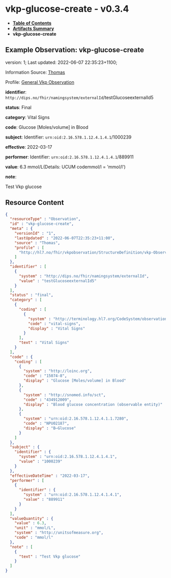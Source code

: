 # vkp-glucose-create - v0.3.4

* [**Table of Contents**](toc.md)
* [**Artifacts Summary**](artifacts.md)
* **vkp-glucose-create**

## Example Observation: vkp-glucose-create

version: 1; Last updated: 2022-06-07 22:35:23+1100; 

Information Source: [Thomas](https://simplifier.net/resolve?scope=hl7.fhir.no.basis@2.2.2&canonical=http://fhir.org/packages/hl7.fhir.no.basis/Thomas)

Profile: [General Vkp Observation](StructureDefinition-vkp-Observation.md)

**identifier**: `http://dips.no/fhir/namingsystem/externalId`/testGlucoseexternalId5

**status**: Final

**category**: Vital Signs

**code**: Glucose [Moles/volume] in Blood

**subject**: Identifier: `urn:oid:2.16.578.1.12.4.1.4.1`/1000239

**effective**: 2022-03-17

**performer**: Identifier: `urn:oid:2.16.578.1.12.4.1.4.1`/889911

**value**: 6.3 mmol/L(Details: UCUM codemmol/l = 'mmol/l')

**note**: 

> 

Test Vkp glucose




## Resource Content

```json
{
  "resourceType" : "Observation",
  "id" : "vkp-glucose-create",
  "meta" : {
    "versionId" : "1",
    "lastUpdated" : "2022-06-07T22:35:23+11:00",
    "source" : "Thomas",
    "profile" : [
      "http://hl7.no/fhir/vkpobservation/StructureDefinition/vkp-Observation"
    ]
  },
  "identifier" : [
    {
      "system" : "http://dips.no/fhir/namingsystem/externalId",
      "value" : "testGlucoseexternalId5"
    }
  ],
  "status" : "final",
  "category" : [
    {
      "coding" : [
        {
          "system" : "http://terminology.hl7.org/CodeSystem/observation-category",
          "code" : "vital-signs",
          "display" : "Vital Signs"
        }
      ],
      "text" : "Vital Signs"
    }
  ],
  "code" : {
    "coding" : [
      {
        "system" : "http://loinc.org",
        "code" : "15074-8",
        "display" : "Glucose [Moles/volume] in Blood"
      },
      {
        "system" : "http://snomed.info/sct",
        "code" : "434912009",
        "display" : "Blood glucose concentration (observable entity)"
      },
      {
        "system" : "urn:oid:2.16.578.1.12.4.1.1.7280",
        "code" : "NPU02187",
        "display" : "B—Glucose"
      }
    ]
  },
  "subject" : {
    "identifier" : {
      "system" : "urn:oid:2.16.578.1.12.4.1.4.1",
      "value" : "1000239"
    }
  },
  "effectiveDateTime" : "2022-03-17",
  "performer" : [
    {
      "identifier" : {
        "system" : "urn:oid:2.16.578.1.12.4.1.4.1",
        "value" : "889911"
      }
    }
  ],
  "valueQuantity" : {
    "value" : 6.3,
    "unit" : "mmol/L",
    "system" : "http://unitsofmeasure.org",
    "code" : "mmol/l"
  },
  "note" : [
    {
      "text" : "Test Vkp glucose"
    }
  ]
}

```

